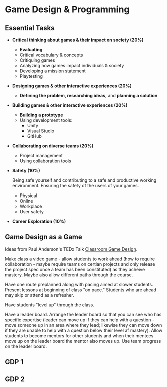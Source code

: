 # Game Design & Programming

## Essential Tasks

* **Critical thinking about games & their impact on society (20%)**
  - **Evaluating**
  - Critical vocabulary & concepts
  - Critiquing games
  - Analyzing how games impact individuals & society
  - Developing a mission statement
  - Playtesting
* **Designing games & other interactive experiences (20%)**
  - **Defining the problem, researching ideas,** and **planning a solution**
* **Building games & other interactive experiences (20%)**
  - **Building a prototype**
  - Using development tools:
    - Unity
    - Visual Studio
    - GitHub
* **Collaborating on diverse teams (20%)**
  - Project management
  - Using collaboration tools
* **Safety (10%)**

   Being safe yourself and contributing to a safe and productive working environment. Ensuring the safety of the users of your games.
  - Physical
  - Online
  - Workplace
  - User safety
* **Career Exploration (10%)**

## Game Design as a Game

Ideas from Paul Anderson's TEDx Talk [Classroom Game Design](https://www.youtube.com/watch?v=4qlYGX0H6Ec).

Make class a video game - allow students to work ahead (how to require collaboration - maybe require teams on certian projects and only release the project spec once a team has been constituted) as they acheive mastery. Maybe also allow different paths through the course.

Have one route preplanned along with pacing aimed at slower students. Present lessons at beginning of class "on pace." Students who are ahead may skip or attend as a refresher.

Have students "level up" through the class.

Have a leader board. Arrange the leader board so that you can see who has specific expertise (leader can move up if they can help with a question - move someone up in an area where they lead; likewise they can move down if they are unable to help with a question below their level af mastery). Allow students to become mentors for other students and when their mentees move up on the leader board the mentor also moves up. Use team progress on the leader board.

## GDP 1

## GDP 2
